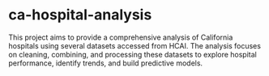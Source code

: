 # ca-hospital-analysis
This project aims to provide a comprehensive analysis of California hospitals using several datasets accessed from HCAI. The analysis focuses on cleaning, combining, and processing these datasets to explore hospital performance, identify trends, and build predictive models.
